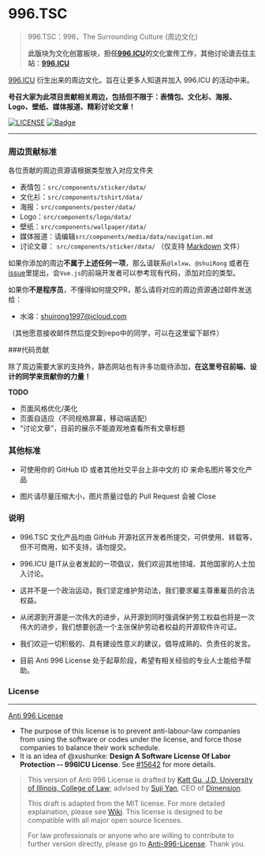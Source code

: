 # 996.TSC

> 996.TSC：996，The Surrounding Culture (周边文化)
>
> **此版块为文化创意板块，担任[996.ICU](https://github.com/996icu/996.ICU)的文化宣传工作，其他讨论请去往主站：[996.ICU](https://github.com/996icu/996.ICU)**

[996.ICU](https://github.com/996icu/996.ICU) 衍生出来的周边文化。旨在让更多人知道并加入 996.ICU 的活动中来。

**号召大家为此项目贡献相关周边，包括但不限于：表情包、文化衫、海报、Logo、壁纸、媒体报道、精彩讨论文章！**



[![LICENSE](https://img.shields.io/badge/license-NPL%20(The%20996%20Prohibited%20License)-blue.svg)](https://github.com/996icu/996.ICU/blob/master/LICENSE)
[![Badge](https://img.shields.io/badge/link-996.icu-red.svg)](https://996.icu/#/zh_CN)

---

### 周边贡献标准

各位贡献的周边资源请根据类型放入对应文件夹

* 表情包：`src/components/sticker/data/`
* 文化衫：`src/components/tshirt/data/`
* 海报：`src/components/poster/data/`
* Logo：`src/components/logo/data/`
* 壁纸：`src/components/wallpaper/data/`
* 媒体报道：请编辑`src/components/media/data/navigation.md`
* 讨论文章： `src/components/sticker/data/` （仅支持 [Markdown](https://en.wikipedia.org/wiki/Markdown) 文件）

如果你添加的周边**不属于上述任何一项**，那么请联系`@lxlxw`、`@shuiRong` 或者在[issue](https://github.com/lxlxw/996.TSC/issues)里提出，会`Vue.js`的前端开发者可以参考现有代码，添加对应的类型。

如果你**不是程序员**，不懂得如何提交PR，那么请将对应的周边资源通过邮件发送给：

* 水溶：shuirong1997@icloud.com 

（其他愿意接收邮件然后提交到repo中的同学，可以在这里留下邮件）



###代码贡献

除了周边需要大家的支持外，静态网站也有许多功能待添加，**在这里号召前端、设计的同学来贡献你的力量！**

**TODO**

* 页面风格优化/美化
* 页面自适应（不同规格屏幕，移动端适配）
* “讨论文章”，目前的展示不能直观地查看所有文章标题



### 其他标准

 - 可使用你的 GitHub ID 或者其他社交平台上非中文的 ID 来命名图片等文化产品

 - 图片请尽量压缩大小，图片质量过低的 Pull Request 会被 Close



### 说明

 - 996.TSC 文化产品均由 GitHub 开源社区开发者所提交，可供使用、转载等，但不可商用，如不支持，请勿提交。

 - 996.ICU 是IT从业者发起的一项倡议，我们欢迎其他领域、其他国家的人士加入讨论。

 - 这并不是一个政治运动，我们坚定维护劳动法，我们要求雇主尊重雇员的合法权益。

 - 从闭源到开源是一次伟大的进步，从开源到同时强调保护劳工权益也将是一次伟大的进步，我们想要创造一个主张保护劳动者权益的开源软件许可证。

 - 我们欢迎一切积极的、具有建设性意义的建议，倡导成熟的、负责任的发言。

 - 目前 Anti 996 License 处于起草阶段，希望有相关经验的专业人士能给予帮助。



### License

---
[Anti 996 License](./LICENSE)  

 - The purpose of this license is to prevent anti-labour-law companies from using the software or codes under the license, and force those companies to balance their work schedule.
 - It is an idea of @xushunke: **Design A Software License Of Labor Protection -- 996ICU License**. See [#15642](https://github.com/996icu/996.ICU/pull/15642) for more details.  
> This version of Anti 996 License is drafted by [Katt Gu, J.D, University of Illinois, College of Law](https://scholar.google.com.sg/citations?user=PTcpQwcAAAAJ&hl=en&oi=ao); advised by [Suji Yan](https://www.linkedin.com/in/tedkoyan/), CEO of [Dimension](https://www.dimension.im).
> 
> This draft is adapted from the MIT license. For more detailed explaination, please see [Wiki](https://github.com/kattgu7/Anti-996-License/wiki). This license is designed to be compatible with all major open source licenses.
> 
> For law professionals or anyone who are willing to contribute to further version directly, please go to [Anti-996-License](https://github.com/kattgu7/Anti-996-License). Thank you.
